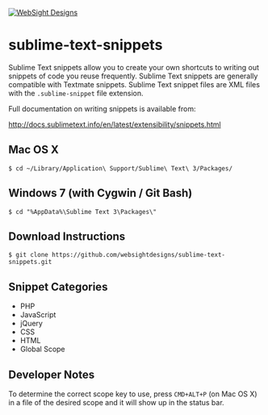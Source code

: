 [![WebSight Designs](http://www.websightdesigns.com/img/headerlogo-light.png)](http://www.websightdesigns.com)

sublime-text-snippets
=====================

Sublime Text snippets allow you to create your own shortcuts to writing out snippets of code you reuse frequently. Sublime Text snippets are generally compatible with Textmate snippets. Sublime Text snippet files are XML files with the `.sublime-snippet` file extension.

Full documentation on writing snippets is available from:

http://docs.sublimetext.info/en/latest/extensibility/snippets.html

## Mac OS X

    $ cd ~/Library/Application\ Support/Sublime\ Text\ 3/Packages/

## Windows 7 (with Cygwin / Git Bash)

	$ cd "%AppData%\Sublime Text 3\Packages\"

## Download Instructions

	$ git clone https://github.com/websightdesigns/sublime-text-snippets.git

## Snippet Categories

* PHP
* JavaScript
* jQuery
* CSS
* HTML
* Global Scope

## Developer Notes

To determine the correct scope key to use, press `CMD+ALT+P` (on Mac OS X) in a file of the desired scope and it will show up in the status bar.

